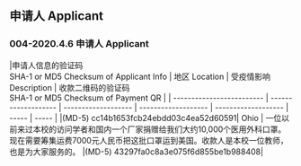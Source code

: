 ## 申请人 Applicant

### 004-2020.4.6 申请人 Applicant                  

|申请人信息的验证码 <br>SHA-1 or MD5 Checksum of Applicant Info                   | 地区 Location    | 受疫情影响 Description  | 收款二维码的验证码 <br>SHA-1 or MD5 Checksum of Payment QR    |
| ------------------------- | ------------------- | ------------------- | ------------------- | ------------------- | ----- | ----- |
|(MD-5) cc14b1653fcb24ebdd03c4ea52d60591| Ohio        |  一位以前来过本校的访问学者和国内一个厂家捐赠给我们大约10,000个医用外科口罩。现在需要筹集运费7000元人民币把这批口罩运到美国。收款人是本校一位教师，也是为大家服务的。           |(MD-5) 43297fa0c8a3e075f6d855be1b988408| 

